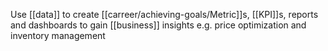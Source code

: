 Use [[data]] to create [[carreer/achieving-goals/Metric]]s, [[KPI]]s, reports and dashboards to gain [[business]] insights e.g. price optimization and inventory management
